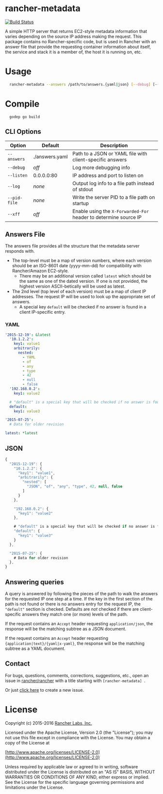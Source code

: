 rancher-metadata
===========

[![Build Status](http://ci.rancher.io/api/badge/github.com/rancher/rancher-metadata/status.svg?branch=master)](http://ci.rancher.io/github.com/rancher/rancher-metadata)


A simple HTTP server that returns EC2-style metadata information that varies depending on the source IP address making the request.  This package contains no Rancher-specific code, but is used in Rancher with an answer file that provide the requesting container information about itself, the service and stack it is a member of, the host it is running on, etc.

# Usage
```bash
  rancher-metadata --answers /path/to/answers.{yaml|json} [--debug] [--listen [host]:port] [--log path] [--pid-file path] [--xff]
```

# Compile
```
  godep go build
```

## CLI Options

Option      | Default        | Description
------------|----------------|------------
`--answers` | ./answers.yaml | Path to a JSON or YAML file with client-specific answers
`--debug`   | *off*          | Log more debugging info
`--listen`  | 0.0.0.0:80     | IP address and port to listen on
`--log`     | *none*         | Output log info to a file path instead of stdout
`--pid-file`| *none*         | Write the server PID to a file path on startup
`--xff`     | *off*          | Enable using the `X-Forwarded-For` header to determine source IP

## Answers File

The answers file provides all the structure that the metadata server responds with.
  - The top-level must be a map of version numbers, where each version should be an ISO-8601 date (yyyy-mm-dd) for compatibility with Rancher/Amazon EC2-style.
    - There may be an additional version called `latest` which should be the same as one of the dated version.  If one is not provided, the highest version ASCII-betically will be used as latest.
  - The 2nd level (top level of each version) must be a map of client IP addresses.  The request IP will be used to look up the appropriate set of answers.
    - A special key `default` will be checked if no answer is found in a client IP-specific entry.

### YAML
```yaml
'2015-12-19': &latest
  '10.1.2.2':
    key1: value1
    arbitrarily:
      nested:
        - YAML
        - of
        - any
        - type
        - 42
        - null
        - false
  '192.168.0.2':
    key1: value2

  # "default" is a special key that will be checked if no answer is found in a client IP-specific entry
  default:
    key1: value3

'2015-07-25':
  # Data for older revision

latest: *latest
```


## JSON
```javascript
{
  "2015-12-19": {
    "10.1.2.2": {
      "key1": "value1",
      "arbitrarily": {
        "nested": [
          "JSON", "of", "any", "type", 42, null, false
        ]
      }
    },

    "192.168.0.2": {
      "key1": "value2"
    },

    # "default" is a special key that will be checked if no answer is found in a client IP-specific entry
    "default": {
      "key1": "value3"
    }
  },

  "2015-07-25": {
    # Data for older revision
  },
}
```


## Answering queries
A query is answered by following the pieces of the path to walk the answers for the requested IP one step at a time.  If the key in the first section of the path is not found or there is no answers entry for the request IP, the `"default"` section is checked.  Defaults are *not* checked if there are client-specific answers they match one (or more) levels of the path.

If the request contains an `Accept` header requesting `application/json`, the response will be the matching subtree as a JSON document.

If the request contains an `Accept` header requesting `{application|text}/{yaml|x-yaml}`, the response will be the matching subtree as a YAML document.

## Contact
For bugs, questions, comments, corrections, suggestions, etc., open an issue in
 [rancher/rancher](//github.com/rancher/rancher/issues) with a title starting with `[rancher-metadata] `.

Or just [click here](//github.com/rancher/rancher/issues/new?title=%5Brancher-metadata%5D%20) to create a new issue.

License
=======
Copyright (c) 2015-2016 [Rancher Labs, Inc.](http://rancher.com)

Licensed under the Apache License, Version 2.0 (the "License");
you may not use this file except in compliance with the License.
You may obtain a copy of the License at

[http://www.apache.org/licenses/LICENSE-2.0](http://www.apache.org/licenses/LICENSE-2.0)

Unless required by applicable law or agreed to in writing, software
distributed under the License is distributed on an "AS IS" BASIS,
WITHOUT WARRANTIES OR CONDITIONS OF ANY KIND, either express or implied.
See the License for the specific language governing permissions and
limitations under the License.
